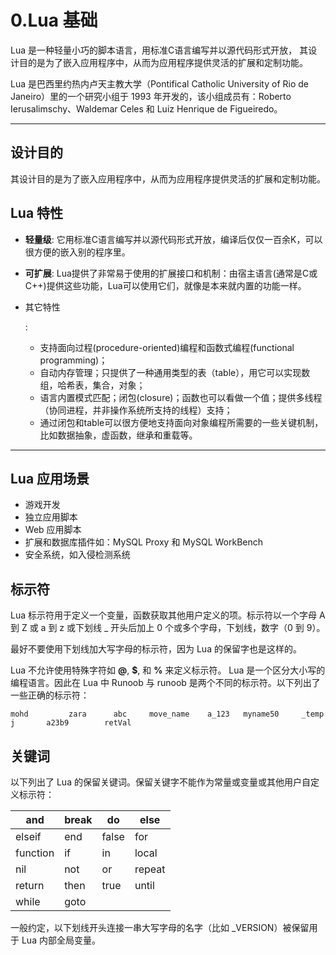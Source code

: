 # 0.Lua 基础

Lua 是一种轻量小巧的脚本语言，用标准C语言编写并以源代码形式开放， 其设计目的是为了嵌入应用程序中，从而为应用程序提供灵活的扩展和定制功能。

Lua 是巴西里约热内卢天主教大学（Pontifical Catholic University of Rio de Janeiro）里的一个研究小组于 1993 年开发的，该小组成员有：Roberto Ierusalimschy、Waldemar Celes 和 Luiz Henrique de Figueiredo。

------

## 设计目的

其设计目的是为了嵌入应用程序中，从而为应用程序提供灵活的扩展和定制功能。

## Lua 特性

- **轻量级**: 它用标准C语言编写并以源代码形式开放，编译后仅仅一百余K，可以很方便的嵌入别的程序里。

- **可扩展**: Lua提供了非常易于使用的扩展接口和机制：由宿主语言(通常是C或C++)提供这些功能，Lua可以使用它们，就像是本来就内置的功能一样。

- 其它特性

  :

  - 支持面向过程(procedure-oriented)编程和函数式编程(functional programming)；
  - 自动内存管理；只提供了一种通用类型的表（table），用它可以实现数组，哈希表，集合，对象；
  - 语言内置模式匹配；闭包(closure)；函数也可以看做一个值；提供多线程（协同进程，并非操作系统所支持的线程）支持；
  - 通过闭包和table可以很方便地支持面向对象编程所需要的一些关键机制，比如数据抽象，虚函数，继承和重载等。

------

## Lua 应用场景

- 游戏开发
- 独立应用脚本
- Web 应用脚本
- 扩展和数据库插件如：MySQL Proxy 和 MySQL WorkBench
- 安全系统，如入侵检测系统

## 标示符

Lua 标示符用于定义一个变量，函数获取其他用户定义的项。标示符以一个字母 A 到 Z 或 a 到 z 或下划线 _ 开头后加上 0 个或多个字母，下划线，数字（0 到 9）。

最好不要使用下划线加大写字母的标示符，因为 Lua 的保留字也是这样的。

Lua 不允许使用特殊字符如 **@**, **$**, 和 **%** 来定义标示符。 Lua 是一个区分大小写的编程语言。因此在 Lua 中 Runoob 与 runoob 是两个不同的标示符。以下列出了一些正确的标示符：

```
mohd         zara      abc     move_name    a_123	myname50     _temp     j       a23b9        retVal
```

## 关键词

以下列出了 Lua 的保留关键词。保留关键字不能作为常量或变量或其他用户自定义标示符：

| and      | break | do    | else   |
| -------- | ----- | ----- | ------ |
| elseif   | end   | false | for    |
| function | if    | in    | local  |
| nil      | not   | or    | repeat |
| return   | then  | true  | until  |
| while    | goto  |       |        |

一般约定，以下划线开头连接一串大写字母的名字（比如 _VERSION）被保留用于 Lua 内部全局变量。
